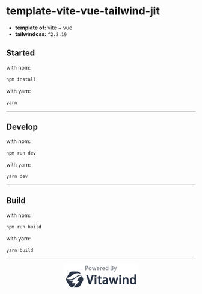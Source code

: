 # template-vite-vue-tailwind-jit

- **template of:** vite + vue
- **tailwindcss:** `^2.2.19`

## Started
with npm:
```bash
npm install
```
with yarn:
```bash
yarn
```

---
## Develop
with npm:
```bash
npm run dev
```
with yarn:
```bash
yarn dev
```

---
## Build
with npm:
```bash
npm run build
```
with yarn:
```bash
yarn build
```

---
<p align="center">
<img src="./powered-by-vitawind-bright.png">
</p>